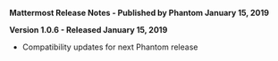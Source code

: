 **Mattermost Release Notes - Published by Phantom January 15, 2019**


**Version 1.0.6 - Released January 15, 2019**

* Compatibility updates for next Phantom release